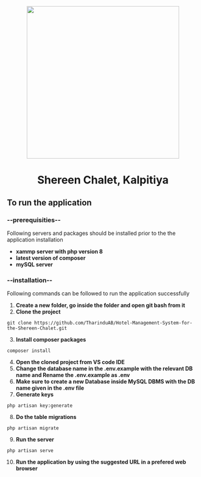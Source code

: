 <p align="center" > <img src="https://2.bp.blogspot.com/-duP2WIppnvM/Vcr5MXUgVaI/AAAAAAAADnY/KhrgLmqRCE0/s1600/hotel-management-online.gif" width="400"></p>
<h1 align="center"> Shereen Chalet, Kalpitiya</h1>

## To run the application

### --prerequisities--

  Following servers and packages should be installed prior to the the application installation

- **xammp server with php version 8**
- **latest version of composer**
- **mySQL server**

### --installation--
  
  Following commands can be followed to run the application successfully

1. **Create a new folder, go inside the folder and open git bash from it** 
2. **Clone the project** 
 ```
 git clone https://github.com/TharinduAB/Hotel-Management-System-for-the-Shereen-Chalet.git
 ```
3. **Install composer packages** 
```
composer install
```
4. **Open the cloned project from VS code IDE**
5. **Change the database name in the .env.example with the relevant DB name and Rename the .env.example as .env**
6. **Make sure to create a new Database inside MySQL DBMS with the DB name given in the .env file**
7. **Generate keys** 
```
php artisan key:generate
```
8. **Do the table migrations** 
```
php artisan migrate
```
9. **Run the server** 
```
php artisan serve
```
10. **Run the application by using the suggested URL in a prefered web browser**

